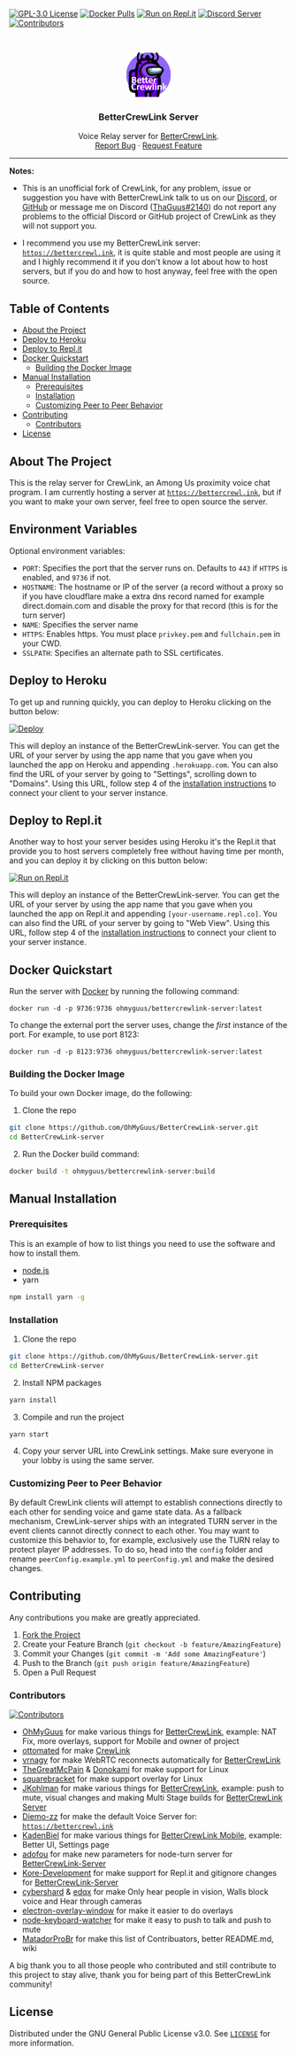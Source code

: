 [![GPL-3.0 License][license-shield]][license-url] [![Docker Pulls][docker-shield]][docker-url] [![Run on Repl.it][replit-shield]][replit-url] [![Discord Server][discord-shield]][discord-url] [![Contributors][contributors-shield]][contributors-url]

<br />
<p align="center">
  <a href="https://github.com/OhMyGuus/BetterCrewLink-server">
    <img src="logo.png" alt="Logo" width="80" height="80">
  </a>

  <h3 align="center">BetterCrewLink Server</h3>

  <p align="center">
    Voice Relay server for <a href="https://github.com/OhMyGuus/BetterCrewLink">BetterCrewLink</a>.
    <br />
    <a href="https://github.com/OhMyGuus/BetterCrewLink-server/issues">Report Bug</a>
    ·
    <a href="https://github.com/OhMyGuus/BetterCrewLink-server/issues">Request Feature</a>
  </p>
</p>
<hr />

<p>

<!-- NOTES -->
<b>Notes:</b><br />

- This is an unofficial fork of CrewLink, for any problem, issue or suggestion you have with BetterCrewLink talk to us on our [Discord](https://discord.gg/qDqTzvj4SH), or [GitHub](https://github.com/OhMyGuus/BetterCrewLink-server/issues) or message me on Discord ([ThaGuus#2140](https://discordapp.com/users/508426414387757057)) do not report any problems to the official Discord or GitHub project of CrewLink as they will not support you.

- I recommend you use my BetterCrewLink server: <a href="https://bettercrewl.ink">`https://bettercrewl.ink`</a>, it is quite stable and most people are using it and I highly recommend it if you don't know a lot about how to host servers, but if you do and how to host anyway, feel free with the open source.

<!-- TABLE OF CONTENTS -->
## Table of Contents

* [About the Project](#about-the-project)
* [Deploy to Heroku](#deploy-to-heroku)
* [Deploy to Repl.it](#deploy-to-replit)
* [Docker Quickstart](#docker-quickstart)
  * [Building the Docker Image](#building-the-docker-image)
* [Manual Installation](#manual-installation)
  * [Prerequisites](#prerequisites)
  * [Installation](#installation)
  * [Customizing Peer to Peer Behavior](#customizing-peer-to-peer-behavior)
* [Contributing](#contributing)
  * [Contributors](#contributors)
* [License](#license)

<!-- ABOUT THE PROJECT -->
## About The Project

This is the relay server for CrewLink, an Among Us proximity voice chat program. I am currently hosting a server at <a href="https://bettercrewl.ink">`https://bettercrewl.ink`</a>, but if you want to make your own server, feel free to open source the server.

## Environment Variables

Optional environment variables:

 - `PORT`: Specifies the port that the server runs on. Defaults to `443` if `HTTPS` is enabled, and `9736` if not.
 - `HOSTNAME`: The hostname or IP of the server (a record without a proxy so if you have cloudflare make a extra dns record named for example direct.domain.com and disable the proxy for that record (this is for the turn server)
 - `NAME`: Specifies the server name
 - `HTTPS`: Enables https. You must place `privkey.pem` and `fullchain.pem` in your CWD.
 - `SSLPATH`: Specifies an alternate path to SSL certificates.

## Deploy to Heroku

To get up and running quickly, you can deploy to Heroku clicking on the button below:

[![Deploy](https://www.herokucdn.com/deploy/button.svg)](https://heroku.com/deploy)

This will deploy an instance of the BetterCrewLink-server. You can get the URL of your server by using the app name that you gave when you launched the app on Heroku and appending `.herokuapp.com`. You can also find the URL of your server by going to "Settings", scrolling down to "Domains". Using this URL, follow step 4 of the [installation instructions](https://github.com/OhMyGuus/BetterCrewLink-server#manual-installation) to connect your client to your server instance.

## Deploy to Repl.it

Another way to host your server besides using Heroku it's the Repl.it that provide you to host servers completely free without having time per month, and you can deploy it by clicking on this button below:

[![Run on Repl.it][replit-shield]][replit-url]

This will deploy an instance of the BetterCrewLink-server. You can get the URL of your server by using the app name that you gave when you launched the app on Repl.it and appending `[your-username.repl.co]`. You can also find the URL of your server by going to "Web View". Using this URL, follow step 4 of the [installation instructions](https://github.com/OhMyGuus/BetterCrewLink-server#manual-installation) to connect your client to your server instance.

## Docker Quickstart

Run the server with [Docker](https://docs.docker.com/get-docker/) by running the following command:

```
docker run -d -p 9736:9736 ohmyguus/bettercrewlink-server:latest
```

To change the external port the server uses, change the *first* instance of the port. For example, to use port 8123:

```
docker run -d -p 8123:9736 ohmyguus/bettercrewlink-server:latest
```

### Building the Docker Image

To build your own Docker image, do the following:

1. Clone the repo
```sh
git clone https://github.com/OhMyGuus/BetterCrewLink-server.git
cd BetterCrewLink-server
```

2. Run the Docker build command:
```sh
docker build -t ohmyguus/bettercrewlink-server:build
```

## Manual Installation

### Prerequisites

This is an example of how to list things you need to use the software and how to install them.
* [node.js](https://nodejs.org/en/download/)
* yarn
```sh
npm install yarn -g
```

### Installation

1. Clone the repo
```sh
git clone https://github.com/OhMyGuus/BetterCrewLink-server.git
cd BetterCrewLink-server
```
2. Install NPM packages
```sh
yarn install
```
3. Compile and run the project
```JS
yarn start
```
4. Copy your server URL into CrewLink settings. Make sure everyone in your lobby is using the same server.
### Customizing Peer to Peer Behavior
By default CrewLink clients will attempt to establish connections directly to each other for sending voice and game 
state data. As a fallback mechanism, CrewLink-server ships with an integrated TURN server in the event clients cannot
directly connect to each other. You may want to customize this behavior to, for example, exclusively use the TURN relay
to protect player IP addresses. To do so, head into the ``config`` folder and rename ``peerConfig.example.yml`` to
``peerConfig.yml`` and make the desired changes.

<!-- CONTRIBUTING -->
## Contributing

Any contributions you make are greatly appreciated.

1. [Fork the Project](https://github.com/OhMyGuus/BetterCrewLink-server/fork)
2. Create your Feature Branch (`git checkout -b feature/AmazingFeature`)
3. Commit your Changes (`git commit -m 'Add some AmazingFeature'`)
4. Push to the Branch (`git push origin feature/AmazingFeature`)
5. Open a Pull Request

### Contributors

[![Contributors][contributors-shield]][contributors-url]

* [OhMyGuus](https://github.com/OhMyGuus) for make various things for [BetterCrewLink](https://github.com/OhMyGuus/BetterCrewLink), example: NAT Fix, more overlays, support for Mobile and owner of project
* [ottomated](https://github.com/ottomated) for make [CrewLink](https://github.com/ottomated/CrewLink)
* [vrnagy](https://github.com/vrnagy) for make WebRTC reconnects automatically for [BetterCrewLink](https://github.com/OhMyGuus/BetterCrewLink)
* [TheGreatMcPain](https://github.com/TheGreatMcPain) & [Donokami](https://github.com/Donokami) for make support for Linux
* [squarebracket](https://github.com/squarebracket) for make support overlay for Linux
* [JKohlman](https://github.com/JKohlman) for make various things for [BetterCrewLink](https://github.com/OhMyGuus/BetterCrewLink), example: push to mute, visual changes and making Multi Stage builds for [BetterCrewLink Server](https://github.com/OhMyGuus/BetterCrewLink-server)
* [Diemo-zz](https://github.com/Diemo-zz) for make the default Voice Server for: <a href="https://bettercrewl.ink">`https://bettercrewl.ink`</a>
* [KadenBiel](https://github.com/KadenBiel) for make various things for [BetterCrewLink Mobile](https://github.com/OhMyGuus/BetterCrewlink-mobile), example: Better UI, Settings page
* [adofou](https://github.com/adofou) for make new parameters for node-turn server for [BetterCrewLink-Server](https://github.com/OhMyGuus/BetterCrewLink-server)
* [Kore-Development](https://github.com/Kore-Development) for make support for Repl.it and gitignore changes for [BetterCrewLink-Server](https://github.com/OhMyGuus/BetterCrewLink-server)
* [cybershard](https://github.com/cybershard) & [edqx](https://github.com/edqx) for make Only hear people in vision, Walls block voice and Hear through cameras
* [electron-overlay-window](https://github.com/SnosMe/electron-overlay-window) for make it easier to do overlays
* [node-keyboard-watcher](https://github.com/OhMyGuus/node-keyboard-watcher) for make it easy to push to talk and push to mute
* [MatadorProBr](https://github.com/MatadorProBr) for make this list of Contribuators, better README.md, wiki

A big thank you to all those people who contributed and still contribute to this project to stay alive, thank you for being part of this BetterCrewLink community!

## License

Distributed under the GNU General Public License v3.0. See <a href="https://github.com/OhMyGuus/BetterCrewLink-server/blob/master/LICENSE">`LICENSE`</a> for more information.

[license-shield]: https://img.shields.io/github/license/OhMyGuus/BetterCrewLink-server?label=License
[license-url]: https://github.com/OhMyGuus/BetterCrewLink-server/blob/master/LICENSE
[docker-shield]: https://img.shields.io/docker/pulls/ohmyguus/bettercrewlink-server?label=Docker%20Pulls
[docker-url]: https://hub.docker.com/repository/docker/ohmyguus/bettercrewlink-server
[replit-shield]: https://repl.it/badge/github/OhMyGuus/BetterCrewLink-server
[replit-url]: https://repl.it/github/OhMyGuus/BetterCrewLink-server
[discord-shield]: https://img.shields.io/discord/791516611143270410?color=cornflowerblue&label=Discord&logo=Discord&logoColor=white
[discord-url]: https://discord.gg/qDqTzvj4SH
[contributors-shield]: https://img.shields.io/github/contributors/OhMyGuus/BetterCrewLink-server?label=Contributors
[contributors-url]: https://github.com/OhMyGuus/BetterCrewLink-server/graphs/contributors
